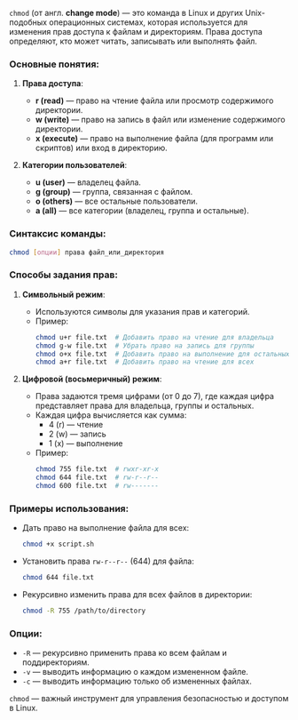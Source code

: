 
`chmod` (от англ. **change mode**) — это команда в Linux и других Unix-подобных операционных системах, которая используется для изменения прав доступа к файлам и директориям. Права доступа определяют, кто может читать, записывать или выполнять файл.

### Основные понятия:
1. **Права доступа**:
   - **r (read)** — право на чтение файла или просмотр содержимого директории.
   - **w (write)** — право на запись в файл или изменение содержимого директории.
   - **x (execute)** — право на выполнение файла (для программ или скриптов) или вход в директорию.

2. **Категории пользователей**:
   - **u (user)** — владелец файла.
   - **g (group)** — группа, связанная с файлом.
   - **o (others)** — все остальные пользователи.
   - **a (all)** — все категории (владелец, группа и остальные).

### Синтаксис команды:
```bash
chmod [опции] права файл_или_директория
```

### Способы задания прав:
1. **Символьный режим**:
   - Используются символы для указания прав и категорий.
   - Пример:
     ```bash
     chmod u+r file.txt  # Добавить право на чтение для владельца
     chmod g-w file.txt  # Убрать право на запись для группы
     chmod o+x file.txt  # Добавить право на выполнение для остальных
     chmod a+r file.txt  # Добавить право на чтение для всех
     ```

2. **Цифровой (восьмеричный) режим**:
   - Права задаются тремя цифрами (от 0 до 7), где каждая цифра представляет права для владельца, группы и остальных.
   - Каждая цифра вычисляется как сумма:
     - 4 (r) — чтение
     - 2 (w) — запись
     - 1 (x) — выполнение
   - Пример:
     ```bash
     chmod 755 file.txt  # rwxr-xr-x
     chmod 644 file.txt  # rw-r--r--
     chmod 600 file.txt  # rw-------
     ```

### Примеры использования:
- Дать право на выполнение файла для всех:
  ```bash
  chmod +x script.sh
  ```
- Установить права `rw-r--r--` (644) для файла:
  ```bash
  chmod 644 file.txt
  ```
- Рекурсивно изменить права для всех файлов в директории:
  ```bash
  chmod -R 755 /path/to/directory
  ```

### Опции:
- `-R` — рекурсивно применить права ко всем файлам и поддиректориям.
- `-v` — выводить информацию о каждом измененном файле.
- `-c` — выводить информацию только об измененных файлах.

`chmod` — важный инструмент для управления безопасностью и доступом в Linux.